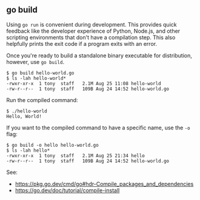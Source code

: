 ## go build

Using `go run` is convenient during development. This provides quick feedback like the developer experience of Python, Node.js, and other scripting environments that don't have a compilation step. This also helpfully prints the exit code if a program exits with an error.

Once you're ready to build a standalone binary executable for distribution, however, use `go build`.

```
$ go build hello-world.go
$ ls -lah hello-world*
-rwxr-xr-x  1 tony  staff   2.1M Aug 25 11:08 hello-world
-rw-r--r--  1 tony  staff   109B Aug 24 14:52 hello-world.go
```

Run the compiled command:

```
$ ./hello-world
Hello, World!
```

If you want to the compiled command to have a specific name, use the `-o` flag:

```
$ go build -o hello hello-world.go
$ ls -lah hello*
-rwxr-xr-x  1 tony  staff   2.1M Aug 25 21:34 hello
-rw-r--r--  1 tony  staff   109B Aug 24 14:52 hello-world.go
```

See:
- https://pkg.go.dev/cmd/go#hdr-Compile_packages_and_dependencies
- https://go.dev/doc/tutorial/compile-install


[^1]: All Go source files must start with a package statement, but executable programs must use `package main`, specifically, and this package can't be imported.

[^2]: The fundamental unit of code reuse in Go is the *package*; this comprises the source files contained within a directory. Only the names of types, variables, constants, and functions that start with a capital letter can be exported for use by other packages. Since no other package can import the main package, there would be no point attempting to export `main` (or anything else). 